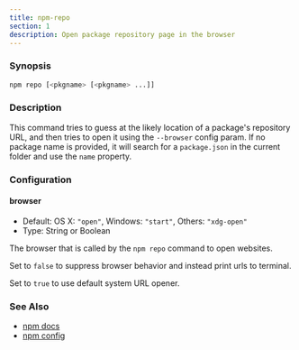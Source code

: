 ```yaml
---
title: npm-repo
section: 1
description: Open package repository page in the browser
---
```


### Synopsis

```bash
npm repo [<pkgname> [<pkgname> ...]]
```

### Description

This command tries to guess at the likely location of a package's
repository URL, and then tries to open it using the `--browser`
config param. If no package name is provided, it will search for
a `package.json` in the current folder and use the `name` property.

### Configuration

#### browser

* Default: OS X: `"open"`, Windows: `"start"`, Others: `"xdg-open"`
* Type: String or Boolean

The browser that is called by the `npm repo` command to open websites.

Set to `false` to suppress browser behavior and instead print urls to
terminal.

Set to `true` to use default system URL opener.

### See Also

* [npm docs](/commands/npm-docs)
* [npm config](/commands/npm-config)
